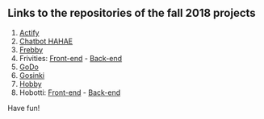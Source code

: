 ## Links to the repositories of the fall 2018 projects

1. [Actify](https://github.com/RohanNg/pimap-mobile)
2. [Chatbot HAHAE](https://github.com/Apollina/InnovationProject)
3. [Frebby](https://github.com/mikkoisa/HEL-project/tree/master/myProjo)
4. Frivities: [Front-end](https://github.com/ChanhNguyen17/freedomHumblers) - [Back-end](https://github.com/ChanhNguyen17/events)
5. [GoDo](https://github.com/RikuMantysalo/GODO)
6. [Gosinki](https://github.com/KagaK2/InnovationProject)
7. [Hobby](https://github.com/HaoZhang95/HiSocial)
8. Hobotti: [Front-end](https://github.com/buckfast/hel-project) - [Back-end](https://github.com/STaskinen/Hobotti-Backend) 

Have fun!
